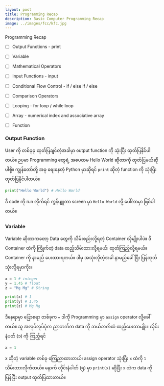 ```yaml
---
layout: post
title: Programming Recap
description: Basic Computer Programming Recap
image: ../images/fcc/kfc.jpg
---
```

Programming Recap
- [ ] Output Functions - print
- [ ] Variable
- [ ] Mathematical Operators
- [ ] Input Functions - input
- [ ] Conditional Flow Control - if / else if / else
- [ ] Comparison Operators
- [ ] Looping - for loop / while loop
- [ ] Array - numerical index and associative array
- [ ] Function 


### Output Function
User ကို တစ်ခုခု ထုတ်ပြချင်တဲ့အခါမှာ output function ကို သုံးပြီး ထုတ်ပြနိုင်ပါတယ်။ ဉပမာ Programming တွေရဲ့ အစပထမ Hello World ဆိုတာကို ထုတ်ပြမယ်ဆိုပါစို့။ ကျွန်တော်တို့ အခု ရေးနေတဲ့ Python မှာဆိုရင် ```print``` ဆိုတဲ့ function ကို သုံးပြီး ထုတ်ပြနိုင်ပါတယ်။
```python
print("Hello World") # Hello World
```
ဒီ code ကို run လိုက်ရင် ကွန်ပျူတာ screen မှာ ```Hello World``` လို့ ပေါ်လာမှာ ဖြစ်ပါတယ်။

### Variable
Variable ဆိုတာကတော့ Data တွေကို သိမ်းစည်းလို့ရတဲ့ Container လိုမျိုးပါပဲ။ ဒီ Container ထဲကို ကြိုက်တဲ့ data ထည့်သိမ်းထားလို့ရမယ်၊ ထုတ်ကြည့်လို့ရမယ်။ Container ကို နာမည် ပေးထားရတယ်။ ဒါမှ အသုံးလိုတဲ့အခါ နာမည်ခေါ်ပြီး ပြန်ထုတ်သုံးလို့ရမှာကိုး။
```python
x = 1 # integer
y = 1.45 # float
z = "Mg Mg" # String

print(x) # 1
print(y) # 1.45
print(z) # Mg Mg
```
ဒီနေရာမှာ ပြောစရာ တစ်ခုက ```=``` ဒါကို Programming မှာ ```assign``` operator လို့ခေါ်တယ်။ သူ အလုပ်လုပ်ပုံက ညာဘက်က data ကို ဘယ်ဘက်ထဲ ထည့်ပေးတာမျိုး။
လိုင်းနံပတ် (၁) ကို ကြည့်ရင်
```python
x = 1
```
x ဆိုတဲ့ variable တစ်ခု ကြေညာထားတယ်၊ assign operator သုံးပြီး ```x``` ထဲကို ```1``` သိမ်းထားလိုက်တယ်။
နောက် လိုင်းနံပါတ် (၅) မှာ ```print(x)``` ဆိုပြီး ```x``` ထဲက data ကို ပြန်ပြီး output ထုတ်ပြထားတယ်။